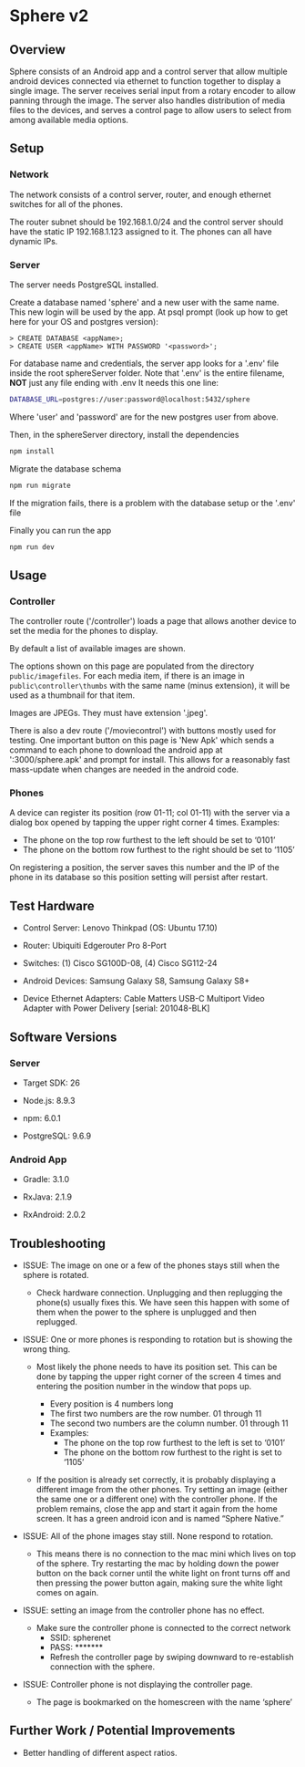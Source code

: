 # Sphere v2

## Overview

Sphere consists of an Android app and a control server that allow multiple android devices connected via ethernet 
to function together to display a single image. The server receives serial input from a rotary encoder to allow panning
through the image. The server also handles distribution of media files to the devices, and serves a control page to allow
users to select from among available media options.

## Setup

### Network

The network consists of a control server, router, and enough ethernet switches for
all of the phones.

The router subnet should be 192.168.1.0/24 and the control server should have the static IP
192.168.1.123 assigned to it. The phones can all have dynamic IPs.

### Server
The server needs PostgreSQL installed.

Create a database named 'sphere' and a new user with the same name. This new login will be used by the app.
At psql prompt (look up how to get here for your OS and postgres version):

    > CREATE DATABASE <appName>;
    > CREATE USER <appName> WITH PASSWORD '<password>';


For database name and credentials, the server app looks for a '.env' file
inside the root sphereServer folder. Note that '.env' is the entire filename,
**NOT** just any file ending with .env
It needs this one line:

```bash
DATABASE_URL=postgres://user:password@localhost:5432/sphere
```
Where 'user' and 'password' are for the new postgres user from above.

Then, in the sphereServer directory, install the dependencies

```bash
npm install
```

Migrate the database schema

```bash
npm run migrate
```

If the migration fails, there is a problem with the database setup or the '.env' file

Finally you can run the app

```bash
npm run dev
```

## Usage

### Controller

The controller route ('/controller') loads a page that allows another device to set the media for the phones to display.

By default a list of available images are shown.

The options shown on this page are populated from the directory `public/imagefiles`.
For each media item, if there is an image in `public\controller\thumbs` with the same name (minus extension), it will
be used as a thumbnail for that item.

Images are JPEGs. They must have extension '.jpeg'.

There is also a dev route ('/moviecontrol') with buttons mostly used for testing. One important button on this page is
'New Apk' which sends a command to each phone to download the android app at '<server-ip>:3000/sphere.apk'
and prompt for install. This allows for a reasonably fast mass-update when changes are needed in the android code.

### Phones

A device can register its position (row 01-11; col 01-11) with the server via a dialog box opened by tapping the upper right
corner 4 times.
Examples:
* The phone on the top row furthest to the left should be set to ‘0101’
* The phone on the bottom row furthest to the right should be set to ‘1105’

On registering a position, the server saves this number and the IP of the phone in its database so this position setting
will persist after restart.

## Test Hardware

* Control Server: Lenovo Thinkpad (OS: Ubuntu 17.10)

* Router: Ubiquiti Edgerouter Pro 8-Port

* Switches: (1) Cisco SG100D-08, (4) Cisco SG112-24

* Android Devices: Samsung Galaxy S8, Samsung Galaxy S8+

* Device Ethernet Adapters: Cable Matters USB-C Multiport Video Adapter with Power Delivery [serial: 201048-BLK]

## Software Versions

### Server

* Target SDK: 26

* Node.js: 8.9.3

* npm: 6.0.1

* PostgreSQL: 9.6.9

### Android App

* Gradle: 3.1.0

* RxJava: 2.1.9

* RxAndroid: 2.0.2

## Troubleshooting

* ISSUE: The image on one or a few of the phones stays still when the sphere is rotated.
  * Check hardware connection. Unplugging and then replugging the phone(s) usually fixes this. We have seen this happen with some of them when the power to the sphere is unplugged and then replugged.

* ISSUE: One or more phones is responding to rotation but is showing the wrong thing.
  * Most likely the phone needs to have its position set. This can be done by tapping the upper right corner of the screen 4 times and entering the position number in the window that pops up.
    * Every position is 4 numbers long
    * The first two numbers are the row number. 01 through 11
    * The second two numbers are the column number. 01 through 11
    * Examples:
      * The phone on the top row furthest to the left is set to ‘0101’
      * The phone on the bottom row furthest to the right is set to ‘1105’

  * If the position is already set correctly, it is probably displaying a different image from the other phones. Try setting an image (either the same one or a different one) 
                with the controller phone. If the problem remains, close the app and start it again from the home screen. It has a green android icon and is named  “Sphere Native.”

* ISSUE:  All of the phone images stay still. None respond to rotation.
  * This means there is no connection to the mac mini which lives on top of the sphere.
        Try restarting the mac by holding down the power button on the back corner until the white light on front turns off and then
        pressing the power button again, making sure the white light comes on again.

* ISSUE: setting an image from the controller phone has no effect.
  * Make sure the controller phone is connected to the correct network
    * SSID: spherenet
    * PASS: *******
    * Refresh the controller page by swiping downward to re-establish connection with the sphere.

* ISSUE: Controller phone is not displaying the controller page.
  * The page is bookmarked on the homescreen with the name ‘sphere’

## Further Work / Potential Improvements

* Better handling of different aspect ratios.

